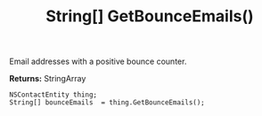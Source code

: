 ﻿---
uid: crmscript_ref_NSContactEntity_GetBounceEmails
title: String[] GetBounceEmails()
intellisense: NSContactEntity.GetBounceEmails
keywords: NSContactEntity, GetBounceEmails
so.topic: reference
---

Email addresses with a positive bounce counter.

**Returns:** StringArray


```crmscript
NSContactEntity thing;
String[] bounceEmails  = thing.GetBounceEmails();
```


